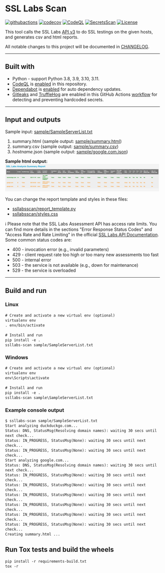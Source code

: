 # SSL Labs Scan

[![githubactions](https://github.com/kyhau/ssllabs-scan/actions/workflows/ci-workflow.yaml/badge.svg)](https://github.com/kyhau/ssllabs-scan/actions/workflows/ci-workflow.yaml)
[![codecov](https://codecov.io/gh/kyhau/ssllabs-scan/branch/main/graph/badge.svg)](https://app.codecov.io/gh/kyhau/ssllabs-scan/tree/main)
[![CodeQL](https://github.com/kyhau/ssllabs-scan/actions/workflows/codeql-analysis.yml/badge.svg)](https://github.com/kyhau/ssllabs-scan/actions/workflows/codeql-analysis.yml)
[![SecretsScan](https://github.com/kyhau/ssllabs-scan/actions/workflows/secrets-scan.yml/badge.svg)](https://github.com/kyhau/ssllabs-scan/actions/workflows/secrets-scan.yml)
[![License](https://img.shields.io/badge/license-MIT-blue.svg)](http://en.wikipedia.org/wiki/MIT_License)

This tool calls the SSL Labs [API v3](https://github.com/ssllabs/ssllabs-scan/blob/master/ssllabs-api-docs-v3.md) to do SSL testings on the given hosts, and generates csv and html reports.

All notable changes to this project will be documented in [CHANGELOG](./CHANGELOG.md).

---
## Built with
- Python - support Python 3.8, 3.9, 3.10, 3.11.
- [CodeQL](https://codeql.github.com) is [enabled](.github/workflows/codeql-analysis.yml) in this repository.
- [Dependabot](https://docs.github.com/en/code-security/dependabot/dependabot-version-updates) is [enabled](.github/dependabot.yml) for auto dependency updates.
- [Gitleaks](https://github.com/gitleaks/gitleaks) and [TruffleHog](https://github.com/trufflesecurity/trufflehog) are enabled in this GitHub Actions [workflow](.github/workflows/secrets-scan.yml) for detecting and preventing hardcoded secrets.

---
## Input and outputs

Sample input: [sample/SampleServerList.txt](sample/SampleServerList.txt)

1. summary.html (sample output: [sample/summary.html](https://kyhau.github.io/ssllabs-scan/sample/summary.html))
1. summary.csv (sample output: [sample/summary.csv](sample/summary.csv))
1. _hostname_.json (sample output: [sample/google.com.json](sample/google.com.json))

**Sample html output:**
![alt text](sample/SampleHtmlOutput.png "Sample html output")

You can change the report template and styles in these files:
- [ssllabsscan/report_template.py](./ssllabsscan/report_template.py)
- [ssllabsscan/styles.css](./ssllabsscan/styles.css)

ℹ️ Please note that the SSL Labs Assessment API has access rate limits. You can find more details in the sections "Error Response Status Codes" and "Access Rate and Rate Limiting" in the official [SSL Labs API Documentation](https://github.com/ssllabs/ssllabs-scan/blob/master/ssllabs-api-docs-v3.md). Some common status codes are:
- 400 - invocation error (e.g., invalid parameters)
- 429 - client request rate too high or too many new assessments too fast
- 500 - internal error
- 503 - the service is not available (e.g., down for maintenance)
- 529 - the service is overloaded

---
## Build and run

### Linux
```
# Create and activate a new virtual env (optional)
virtualenv env
. env/bin/activate

# Install and run
pip install -e .
ssllabs-scan sample/SampleServerList.txt
```

### Windows
```
# Create and activate a new virtual env (optional)
virtualenv env
env\Scripts\activate

# Install and run
pip install -e .
ssllabs-scan sample\SampleServerList.txt
```

### Example console output
```
$ ssllabs-scan sample/SampleServerList.txt
Start analyzing duckduckgo.com...
Status: DNS, StatusMsg(Resolving domain names): waiting 30 secs until next check...
Status: IN_PROGRESS, StatusMsg(None): waiting 30 secs until next check...
Status: IN_PROGRESS, StatusMsg(None): waiting 30 secs until next check...
Start analyzing google.com...
Status: DNS, StatusMsg(Resolving domain names): waiting 30 secs until next check...
Status: IN_PROGRESS, StatusMsg(None): waiting 30 secs until next check...
Status: IN_PROGRESS, StatusMsg(None): waiting 30 secs until next check...
Status: IN_PROGRESS, StatusMsg(None): waiting 30 secs until next check...
Status: IN_PROGRESS, StatusMsg(None): waiting 30 secs until next check...
Status: IN_PROGRESS, StatusMsg(None): waiting 30 secs until next check...
Status: IN_PROGRESS, StatusMsg(None): waiting 30 secs until next check...
Creating summary.html ...
```

## Run Tox tests and build the wheels

```
pip install -r requirements-build.txt
tox -r
```
